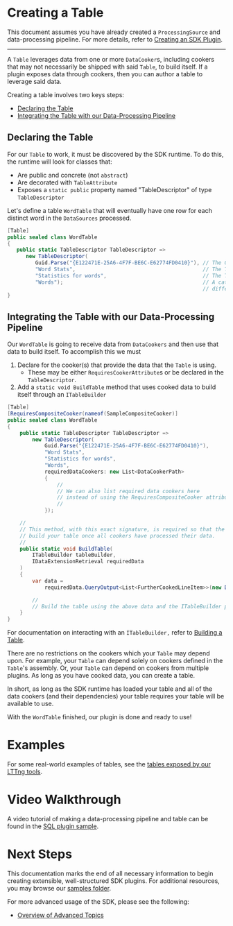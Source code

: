 # Creating a Table

This document assumes you have already created a `ProcessingSource` and data-processing pipeline. For more details, refer to [Creating an SDK Plugin](./Creating-a-pipeline.md).

---

A `Table` leverages data from one or more `DataCooker`s, 
including cookers that may not necessarily be shipped with said `Table`, to build itself. If a plugin 
exposes data through cookers, then you can author a table to leverage said data.

Creating a table involves two keys steps:
* [Declaring the Table](#declaring-the-table)
* [Integrating the Table with our Data-Processing Pipeline](#integrating-the-table-with-our-data-processing-pipeline)

## Declaring the Table

For our `Table` to work, it must be discovered by the SDK runtime. To do this, the runtime will look for classes that:
 - Are public and concrete (not `abstract`)
 - Are decorated with `TableAttribute`
 - Exposes a `static public` property named "TableDescriptor" of type `TableDescriptor`

Let's define a table `WordTable` that will eventually have one row for each distinct word in the `DataSources` processed.

```cs
[Table]                      
public sealed class WordTable
{
   public static TableDescriptor TableDescriptor => 
      new TableDescriptor(
         Guid.Parse("{E122471E-25A6-4F7F-BE6C-E62774FD0410}"), // The GUID must be unique across all tables
         "Word Stats",                                         // The Table must have a name
         "Statistics for words",                               // The Table must have a description
         "Words");                                             // A category is optional. It useful for grouping 
                                                               // different types of tables in the SDK Driver's UI.
}
```

## Integrating the Table with our Data-Processing Pipeline

Our `WordTable` is going to receive data from `DataCookers` and then use that data to build itself. To accomplish this we must
1) Declare for the cooker(s) that provide the data that the `Table` is using.
    - These may be either `RequiresCookerAttribute`s or be declared in the `TableDescriptor`.
2) Add a `static void BuildTable` method that uses cooked data to build itself through an `ITableBuilder`

```cs
[Table]
[RequiresCompositeCooker(nameof(SampleCompositeCooker)]
public sealed class WordTable
{
    public static TableDescriptor TableDescriptor => 
        new TableDescriptor(
            Guid.Parse("{E122471E-25A6-4F7F-BE6C-E62774FD0410}"),
            "Word Stats",
            "Statistics for words",
            "Words",
            requiredDataCookers: new List<DataCookerPath>
            {
                //
                // We can also list required data cookers here
                // instead of using the RequiresCompositeCooker attribute above
                //
            });

    //
    // This method, with this exact signature, is required so that the runtime can 
    // build your table once all cookers have processed their data.
    //
    public static void BuildTable(
        ITableBuilder tableBuilder,
        IDataExtensionRetrieval requiredData
    )
    {
        var data = 
            requiredData.QueryOutput<List<FurtherCookedLineItem>>(new DataOutputPath(SampleCompositeCooker.DataCookerPath, nameof(SampleSourceCooker.FurtherCookedLineItems)));

        //
        // Build the table using the above data and the ITableBuilder parameter
    }
}
```

For documentation on interacting with an `ITableBuilder,` refer to [Building a Table](./Building-a-table.md).

There are no restrictions on the cookers which your `Table` may depend upon. For 
example, your `Table` can depend solely on cookers defined in the `Table`'s assembly. Or, 
your `Table` can depend on cookers from multiple plugins. As long as you have cooked data, you
can create a table.

In short, as long as the SDK runtime has loaded your table and all of the data cookers (and their dependencies) your table requires your table will be available to use.

With the `WordTable` finished, our plugin is done and ready to use!

# Examples

For some real-world examples of tables, see the 
[tables exposed by our LTTng tools](https://github.com/microsoft/Microsoft-Performance-Tools-Linux/tree/develop/LTTngDataExtensions/Tables).

# Video Walkthrough

A video tutorial of making a data-processing pipeline and table can be found in the [SQL plugin sample](../../samples/SqlPlugin).

# Next Steps

This documentation marks the end of all necessary information to begin creating extensible, well-structured 
SDK plugins. For additional resources, you may browse our [samples folder](../../samples).

For more advanced usage of the SDK, please see the following:

- [Overview of Advanced Topics](Advanced/Overview.md)
